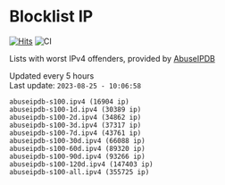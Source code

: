# Blocklist IP

[![Hits](https://hits.seeyoufarm.com/api/count/incr/badge.svg?url=https%3A%2F%2Fgithub.com%2Fborestad%2Fblocklist-ip%2F&count_bg=%2379C83D&title_bg=%23555555&icon=&icon_color=%23E7E7E7&title=hits&edge_flat=false)](https://hits.seeyoufarm.com)  ![CI](https://img.shields.io/github/workflow/status/borestad/blocklist-ip/CI?style=flat-square)

Lists with worst IPv4 offenders, provided by [AbuseIPDB](https://www.abuseipdb.com/)

<!-- FOOTER-PLACEHOLDER -->
Updated every 5 hours<br>
Last update: `2023-08-25 - 10:06:58`
```
abuseipdb-s100.ipv4 (16904 ip)
abuseipdb-s100-1d.ipv4 (30389 ip)
abuseipdb-s100-2d.ipv4 (34862 ip)
abuseipdb-s100-3d.ipv4 (37317 ip)
abuseipdb-s100-7d.ipv4 (43761 ip)
abuseipdb-s100-30d.ipv4 (66088 ip)
abuseipdb-s100-60d.ipv4 (89320 ip)
abuseipdb-s100-90d.ipv4 (93266 ip)
abuseipdb-s100-120d.ipv4 (147403 ip)
abuseipdb-s100-all.ipv4 (355725 ip)
```
